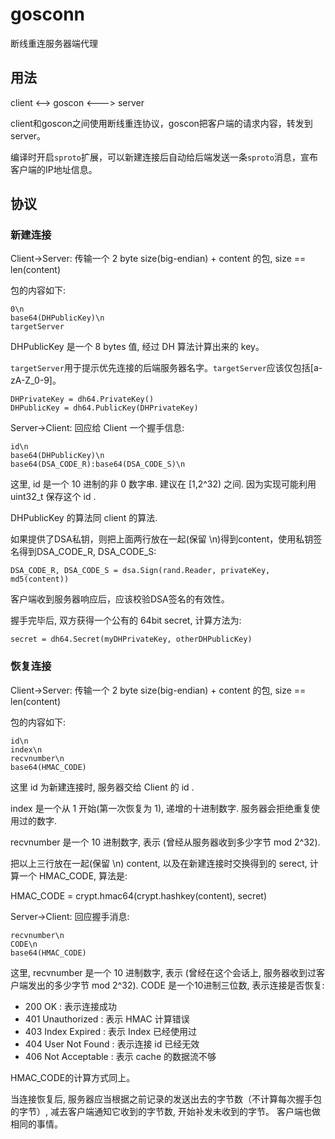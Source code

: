 # gosconn
断线重连服务器端代理

## 用法

client <--> goscon <---> server

client和goscon之间使用断线重连协议，goscon把客户端的请求内容，转发到server。

编译时开启`sproto`扩展，可以新建连接后自动给后端发送一条`sproto`消息，宣布客户端的IP地址信息。

## 协议

### 新建连接

Client->Server: 传输一个 2 byte size(big-endian) + content 的包, size == len(content)

包的内容如下:

```
0\n
base64(DHPublicKey)\n
targetServer
```

DHPublicKey 是一个 8 bytes 值, 经过 DH 算法计算出来的 key。

`targetServer`用于提示优先连接的后端服务器名字。`targetServer`应该仅包括[a-zA-Z_0-9]。

```
DHPrivateKey = dh64.PrivateKey()
DHPublicKey = dh64.PublicKey(DHPrivateKey)
```

Server->Client: 回应给 Client 一个握手信息:

```
id\n
base64(DHPublicKey)\n
base64(DSA_CODE_R):base64(DSA_CODE_S)\n
```

这里, id 是一个 10 进制的非 0 数字串. 建议在 [1,2^32) 之间. 因为实现可能利用 uint32_t 保存这个 id .

DHPublicKey 的算法同 client 的算法.

如果提供了DSA私钥，则把上面两行放在一起(保留 \n)得到content，使用私钥签名得到DSA_CODE_R, DSA_CODE_S:
```
DSA_CODE_R, DSA_CODE_S = dsa.Sign(rand.Reader, privateKey, md5(content))
```

客户端收到服务器响应后，应该校验DSA签名的有效性。

握手完毕后, 双方获得一个公有的 64bit secret,  计算方法为:

```
secret = dh64.Secret(myDHPrivateKey, otherDHPublicKey)
```

### 恢复连接

Client->Server: 传输一个 2 byte size(big-endian) + content 的包, size == len(content)

包的内容如下:

```
id\n
index\n
recvnumber\n
base64(HMAC_CODE)
```

这里 id 为新建连接时, 服务器交给 Client 的 id .

index 是一个从 1 开始(第一次恢复为 1), 递增的十进制数字. 服务器会拒绝重复使用过的数字.

recvnumber 是一个 10 进制数字, 表示 (曾经从服务器收到多少字节 mod 2^32).

把以上三行放在一起(保留 \n) content, 以及在新建连接时交换得到的 serect, 计算一个 HMAC_CODE, 算法是:

HMAC_CODE = crypt.hmac64(crypt.hashkey(content), secret)

Server->Client: 回应握手消息:

```
recvnumber\n
CODE\n
base64(HMAC_CODE)
```

这里, recvnumber 是一个 10 进制数字, 表示 (曾经在这个会话上, 服务器收到过客户端发出的多少字节 mod 2^32).
CODE 是一个10进制三位数, 表示连接是否恢复:

* 200 OK : 表示连接成功
* 401 Unauthorized : 表示 HMAC 计算错误
* 403 Index Expired : 表示 Index 已经使用过
* 404 User Not Found : 表示连接 id 已经无效
* 406 Not Acceptable : 表示 cache 的数据流不够

HMAC_CODE的计算方式同上。

当连接恢复后, 服务器应当根据之前记录的发送出去的字节数（不计算每次握手包的字节）, 减去客户端通知它收到的字节数, 开始补发未收到的字节。
客户端也做相同的事情。

